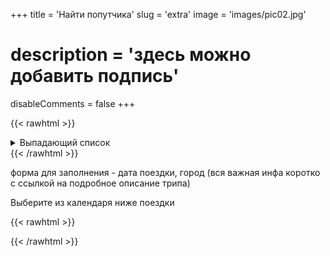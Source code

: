 +++
title = 'Найти попутчика'
slug = 'extra'
image = 'images/pic02.jpg'
# description = 'здесь можно добавить подпись'
disableComments = false
+++

{{< rawhtml >}}
<details>
<summary>Выпадающий список</summary>

какой-то текст
+ <details>
    <summary>Еще список</summary>

    еще немного текста
    + <details>
        <summary>И заключительный список</summary>
        еще текст
        текст
      </details>
   </details>
</details>
{{< /rawhtml >}}

форма для заполнения - дата поездки, город (вся важная инфа коротко с ссылкой на подробное описание трипа)

Выберите из календаря ниже поездки

{{< rawhtml >}}
<div data-tockify-component="mini" data-tockify-calendar="testcalendar1111tqtq">
</div>
<script data-cfasync="false" data-tockify-script="embed" src="https://public.tockify.com/browser/embed.js">
</script>
{{< /rawhtml >}}
